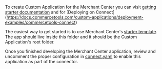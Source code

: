 To create Custom Application for the Merchant Center you can visit [getting starter documentation](https://docs.commercetools.com/custom-applications/getting-started) and for [Deploying on Connect] (https://docs.commercetools.com/custom-applications/deployment-examples/commercetools-connect)

The easiest way to get started is to use Merchant Center's [starter template](https://docs.commercetools.com/custom-applications/getting-started#installing-a-starter-template). The app should live inside this folder and it should be the Custom Application's root folder.

Once you finished developing the Merchant Center application, review and uncomment the proper configuration in [connect.yaml](../connect.yaml) to enable this application as part of the connector.
